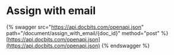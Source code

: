 # Assign with email

{% swagger src="https://api.docbits.com/openapi.json" path="/document/assign_with_email/{doc_id}" method="post" %}
[https://api.docbits.com/openapi.json](https://api.docbits.com/openapi.json)
{% endswagger %}
